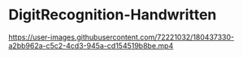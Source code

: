 # DigitRecognition-Handwritten

https://user-images.githubusercontent.com/72221032/180437330-a2bb962a-c5c2-4cd3-945a-cd154519b8be.mp4

